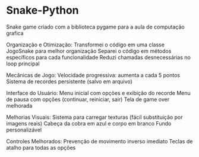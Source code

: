 # Snake-Python
Snake game criado com a biblioteca pygame para a aula de computação grafica

Organização e Otimização:
Transformei o código em uma classe JogoSnake para melhor organização
Separei o código em métodos específicos para cada funcionalidade
Reduzi chamadas desnecessárias no loop principal

Mecânicas de Jogo:
Velocidade progressiva: aumenta a cada 5 pontos
Sistema de recordes persistente (salvo em arquivo)

Interface do Usuário:
Menu inicial com opções e exibição do recorde
Menu de pausa com opções (continuar, reiniciar, sair)
Tela de game over melhorada

Melhorias Visuais:
Sistema para carregar texturas (fácil substituição por imagens reais)
Cabeça da cobra em azul e corpo em branco
Fundo personalizável

Controles Melhorados:
Prevenção de movimento inverso imediato
Teclas de atalho para todas as opções
